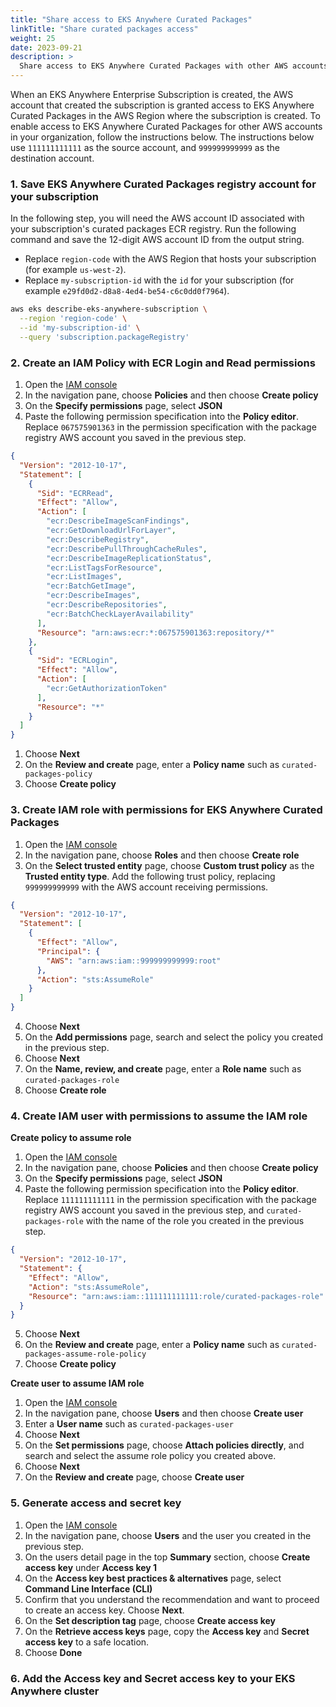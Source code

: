 ```yaml
---
title: "Share access to EKS Anywhere Curated Packages"
linkTitle: "Share curated packages access"
weight: 25
date: 2023-09-21
description: >
  Share access to EKS Anywhere Curated Packages with other AWS accounts
---
```


When an EKS Anywhere Enterprise Subscription is created, the AWS account that created the subscription is granted access to EKS Anywhere Curated Packages in the AWS Region where the subscription is created. To enable access to EKS Anywhere Curated Packages for other AWS accounts in your organization, follow the instructions below. The instructions below use `111111111111` as the source account, and `999999999999` as the destination account.

### 1. Save EKS Anywhere Curated Packages registry account for your subscription

In the following step, you will need the AWS account ID associated with your subscription's curated packages ECR registry. Run the following command and save the 12-digit AWS account ID from the output string.

- Replace `region-code` with the AWS Region that hosts your subscription (for example `us-west-2`).
- Replace `my-subscription-id` with the `id` for your subscription (for example `e29fd0d2-d8a8-4ed4-be54-c6c0dd0f7964`). 

```bash
aws eks describe-eks-anywhere-subscription \
  --region 'region-code' \
  --id 'my-subscription-id' \
  --query 'subscription.packageRegistry'
```

### 2. Create an IAM Policy with ECR Login and Read permissions

1. Open the [IAM console](https://console.aws.amazon.com/iam/)
1. In the navigation pane, choose **Policies** and then choose **Create policy**
1. On the **Specify permissions** page, select **JSON**
1. Paste the following permission specification into the **Policy editor**. Replace `067575901363` in the permission specification with the package registry AWS account you saved in the previous step.

```json
{
  "Version": "2012-10-17",
  "Statement": [
    {
      "Sid": "ECRRead",
      "Effect": "Allow",
      "Action": [
        "ecr:DescribeImageScanFindings",
        "ecr:GetDownloadUrlForLayer",
        "ecr:DescribeRegistry",
        "ecr:DescribePullThroughCacheRules",
        "ecr:DescribeImageReplicationStatus",
        "ecr:ListTagsForResource",
        "ecr:ListImages",
        "ecr:BatchGetImage",
        "ecr:DescribeImages",
        "ecr:DescribeRepositories",
        "ecr:BatchCheckLayerAvailability"
      ],
      "Resource": "arn:aws:ecr:*:067575901363:repository/*"
    },
    {
      "Sid": "ECRLogin",
      "Effect": "Allow",
      "Action": [
        "ecr:GetAuthorizationToken"
      ],
      "Resource": "*"
    }
  ]
}
``` 

1. Choose **Next**
1. On the **Review and create** page, enter a **Policy name** such as `curated-packages-policy`
1. Choose **Create policy**

### 3. Create IAM role with permissions for EKS Anywhere Curated Packages

1. Open the [IAM console](https://console.aws.amazon.com/iam/)
1. In the navigation pane, choose **Roles** and then choose **Create role**
1. On the **Select trusted entity** page, choose **Custom trust policy** as the **Trusted entity type**. Add the following trust policy, replacing `999999999999` with the AWS account receiving permissions.

```json
{
  "Version": "2012-10-17",
  "Statement": [
    {
      "Effect": "Allow",
      "Principal": {
        "AWS": "arn:aws:iam::999999999999:root"
      },
      "Action": "sts:AssumeRole"
    }
  ]
}
```

4. Choose **Next**
5. On the **Add permissions** page, search and select the policy you created in the previous step. 
6. Choose **Next**
7. On the **Name, review, and create** page, enter a **Role name** such as `curated-packages-role`
8. Choose **Create role**

### 4. Create IAM user with permissions to assume the IAM role

**Create policy to assume role**

1. Open the [IAM console](https://console.aws.amazon.com/iam/)
1. In the navigation pane, choose **Policies** and then choose **Create policy**
1. On the **Specify permissions** page, select **JSON**
1. Paste the following permission specification into the **Policy editor**. Replace `111111111111` in the permission specification with the package registry AWS account you saved in the previous step, and `curated-packages-role` with the name of the role you created in the previous step.

```json
{
  "Version": "2012-10-17",
  "Statement": {
    "Effect": "Allow",
    "Action": "sts:AssumeRole",
    "Resource": "arn:aws:iam::111111111111:role/curated-packages-role"
  }
}
```

5. Choose **Next**
6. On the **Review and create** page, enter a **Policy name** such as `curated-packages-assume-role-policy`
7. Choose **Create policy**

**Create user to assume IAM role**

1. Open the [IAM console](https://console.aws.amazon.com/iam/)
1. In the navigation pane, choose **Users** and then choose **Create user**
1. Enter a **User name** such as `curated-packages-user`
1. Choose **Next**
1. On the **Set permissions** page, choose **Attach policies directly**, and search and select the assume role policy you created above.
1. Choose **Next**
1. On the **Review and create** page, choose **Create user**

### 5. Generate access and secret key

1. Open the [IAM console](https://console.aws.amazon.com/iam/)
1. In the navigation pane, choose **Users** and the user you created in the previous step.
1. On the users detail page in the top **Summary** section, choose **Create access key** under **Access key 1**
1. On the **Access key best practices & alternatives** page, select **Command Line Interface (CLI)**
1. Confirm that you understand the recommendation and want to proceed to create an access key. Choose **Next**.
1. On the **Set description tag** page, choose **Create access key**
1. On the **Retrieve access keys** page, copy the **Access key** and **Secret access key** to a safe location.
1. Choose **Done**

### 6. Add the Access key and Secret access key to your EKS Anywhere cluster




